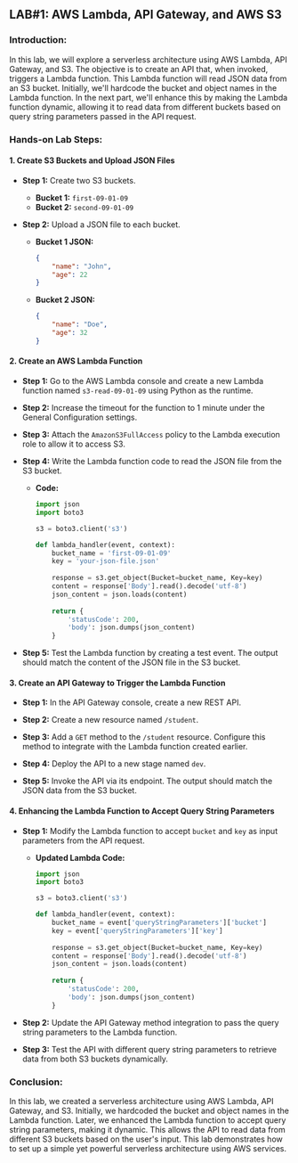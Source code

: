 ## LAB#1: AWS Lambda, API Gateway, and AWS S3

### **Introduction:**

In this lab, we will explore a serverless architecture using AWS Lambda, API Gateway, and S3. The objective is to create an API that, when invoked, triggers a Lambda function. This Lambda function will read JSON data from an S3 bucket. Initially, we'll hardcode the bucket and object names in the Lambda function. In the next part, we'll enhance this by making the Lambda function dynamic, allowing it to read data from different buckets based on query string parameters passed in the API request.

### **Hands-on Lab Steps:**

#### **1. Create S3 Buckets and Upload JSON Files**

- **Step 1:** Create two S3 buckets.
  - **Bucket 1:** `first-09-01-09`
  - **Bucket 2:** `second-09-01-09`
  
- **Step 2:** Upload a JSON file to each bucket.
  - **Bucket 1 JSON:**
    ```json
    {
        "name": "John",
        "age": 22
    }
    ```
  - **Bucket 2 JSON:**
    ```json
    {
        "name": "Doe",
        "age": 32
    }
    ```

#### **2. Create an AWS Lambda Function**

- **Step 1:** Go to the AWS Lambda console and create a new Lambda function named `s3-read-09-01-09` using Python as the runtime.

- **Step 2:** Increase the timeout for the function to 1 minute under the General Configuration settings.

- **Step 3:** Attach the `AmazonS3FullAccess` policy to the Lambda execution role to allow it to access S3.

- **Step 4:** Write the Lambda function code to read the JSON file from the S3 bucket.
  - **Code:**
    ```python
    import json
    import boto3

    s3 = boto3.client('s3')

    def lambda_handler(event, context):
        bucket_name = 'first-09-01-09'
        key = 'your-json-file.json'
        
        response = s3.get_object(Bucket=bucket_name, Key=key)
        content = response['Body'].read().decode('utf-8')
        json_content = json.loads(content)
        
        return {
            'statusCode': 200,
            'body': json.dumps(json_content)
        }
    ```

- **Step 5:** Test the Lambda function by creating a test event. The output should match the content of the JSON file in the S3 bucket.

#### **3. Create an API Gateway to Trigger the Lambda Function**

- **Step 1:** In the API Gateway console, create a new REST API.

- **Step 2:** Create a new resource named `/student`.

- **Step 3:** Add a `GET` method to the `/student` resource. Configure this method to integrate with the Lambda function created earlier.

- **Step 4:** Deploy the API to a new stage named `dev`.

- **Step 5:** Invoke the API via its endpoint. The output should match the JSON data from the S3 bucket.

#### **4. Enhancing the Lambda Function to Accept Query String Parameters**

- **Step 1:** Modify the Lambda function to accept `bucket` and `key` as input parameters from the API request.

  - **Updated Lambda Code:**
    ```python
    import json
    import boto3

    s3 = boto3.client('s3')

    def lambda_handler(event, context):
        bucket_name = event['queryStringParameters']['bucket']
        key = event['queryStringParameters']['key']
        
        response = s3.get_object(Bucket=bucket_name, Key=key)
        content = response['Body'].read().decode('utf-8')
        json_content = json.loads(content)
        
        return {
            'statusCode': 200,
            'body': json.dumps(json_content)
        }
    ```

- **Step 2:** Update the API Gateway method integration to pass the query string parameters to the Lambda function.

- **Step 3:** Test the API with different query string parameters to retrieve data from both S3 buckets dynamically.

### **Conclusion:**

In this lab, we created a serverless architecture using AWS Lambda, API Gateway, and S3. Initially, we hardcoded the bucket and object names in the Lambda function. Later, we enhanced the Lambda function to accept query string parameters, making it dynamic. This allows the API to read data from different S3 buckets based on the user's input. This lab demonstrates how to set up a simple yet powerful serverless architecture using AWS services.
